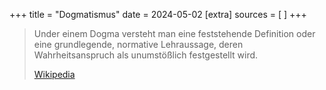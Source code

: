 +++
title = "Dogmatismus"
date = 2024-05-02
[extra]
sources = [ ]
+++

> Under einem Dogma versteht man eine feststehende Definition oder eine
> grundlegende, normative Lehraussage, deren Wahrheitsanspruch als unumstößlich
> festgestellt wird. 
>
> [Wikipedia](https://de.wikipedia.org/wiki/Dogma)

